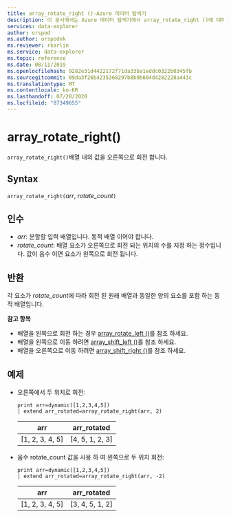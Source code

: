 ```yaml
---
title: array_rotate_right ()-Azure 데이터 탐색기
description: 이 문서에서는 Azure 데이터 탐색기에서 array_rotate_right ()에 대해 설명 합니다.
services: data-explorer
author: orspod
ms.author: orspodek
ms.reviewer: rkarlin
ms.service: data-explorer
ms.topic: reference
ms.date: 08/11/2019
ms.openlocfilehash: 9282e31d4422172f71da33ba1eddc0322b0345fb
ms.sourcegitcommit: 09da3f26b4235368297b8b9b604d4282228a443c
ms.translationtype: MT
ms.contentlocale: ko-KR
ms.lasthandoff: 07/28/2020
ms.locfileid: "87349655"
---
```

# <a name="array_rotate_right"></a>array_rotate_right()

`array_rotate_right()`배열 내의 값을 오른쪽으로 회전 합니다.

## <a name="syntax"></a>Syntax

`array_rotate_right(`*arr*, *rotate_count*`)`

## <a name="arguments"></a>인수

* *arr*: 분할할 입력 배열입니다. 동적 배열 이어야 합니다.
* *rotate_count*: 배열 요소가 오른쪽으로 회전 되는 위치의 수를 지정 하는 정수입니다. 값이 음수 이면 요소가 왼쪽으로 회전 됩니다.

## <a name="returns"></a>반환

각 요소가 *rotate_count*에 따라 회전 된 원래 배열과 동일한 양의 요소를 포함 하는 동적 배열입니다.

**참고 항목**

* 배열을 왼쪽으로 회전 하는 경우 [array_rotate_left ()](array_rotate_leftfunction.md)를 참조 하세요.
* 배열을 왼쪽으로 이동 하려면 [array_shift_left ()](array_shift_leftfunction.md)를 참조 하세요.
* 배열을 오른쪽으로 이동 하려면 [array_shift_right ()](array_shift_rightfunction.md)를 참조 하세요.

## <a name="examples"></a>예제

* 오른쪽에서 두 위치로 회전:

    <!-- csl: https://help.kusto.windows.net:443/Samples -->
    ```kusto
    print arr=dynamic([1,2,3,4,5]) 
    | extend arr_rotated=array_rotate_right(arr, 2)
    ```
    
    |arr|arr_rotated|
    |---|---|
    |[1, 2, 3, 4, 5]|[4, 5, 1, 2, 3]|

* 음수 rotate_count 값을 사용 하 여 왼쪽으로 두 위치 회전:

    <!-- csl: https://help.kusto.windows.net:443/Samples -->
    ```kusto
    print arr=dynamic([1,2,3,4,5]) 
    | extend arr_rotated=array_rotate_right(arr, -2)
    ```
    
    |arr|arr_rotated|
    |---|---|
    |[1, 2, 3, 4, 5]|[3, 4, 5, 1, 2]|
